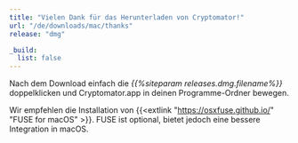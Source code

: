 ```yaml
---
title: "Vielen Dank für das Herunterladen von Cryptomator!"
url: "/de/downloads/mac/thanks"
release: "dmg"

_build:
  list: false
---
```


Nach dem Download einfach die _{{%siteparam releases.dmg.filename%}}_ doppelklicken und Cryptomator.app in deinen Programme-Ordner bewegen.

Wir empfehlen die Installation von {{<extlink "https://osxfuse.github.io/" "FUSE for macOS" >}}. FUSE ist optional, bietet jedoch eine bessere Integration in macOS.
